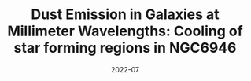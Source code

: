 ---
title: "Dust Emission in Galaxies at Millimeter Wavelengths: Cooling of star forming regions in NGC6946"
collection: "co_procs"
permalink: https://ui.adsabs.harvard.edu/abs/2022EPJWC.25700016E/abstract
date: 2022-07
venue: "mm Universe @ NIKA2 - Observing the mm Universe with the NIKA2 Camera"
citation: "Ejlali, G., Adam, R., Ade, P., et al. (2022), mm Universe @ NIKA2 - Observing the mm Universe with the NIKA2 Camera, 257, 00016."
---